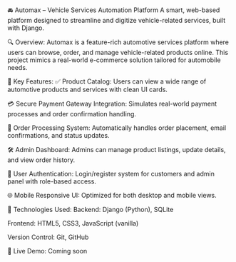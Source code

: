 🚘 Automax – Vehicle Services Automation Platform
A smart, web-based platform designed to streamline and digitize vehicle-related services, built with Django.

🔍 Overview:
Automax is a feature-rich automotive services platform where users can browse, order, and manage vehicle-related products online. This project mimics a real-world e-commerce solution tailored for automobile needs.

🌟 Key Features:
✅ Product Catalog: Users can view a wide range of automotive products and services with clean UI cards.

💳 Secure Payment Gateway Integration: Simulates real-world payment processes and order confirmation handling.

🧾 Order Processing System: Automatically handles order placement, email confirmations, and status updates.

🛠️ Admin Dashboard: Admins can manage product listings, update details, and view order history.

🔐 User Authentication: Login/register system for customers and admin panel with role-based access.

🌐 Mobile Responsive UI: Optimized for both desktop and mobile views.

🧰 Technologies Used:
Backend: Django (Python), SQLite

Frontend: HTML5, CSS3, JavaScript (vanilla)

Version Control: Git, GitHub

🔗 Live Demo:
Coming soon 
